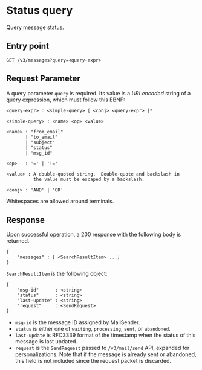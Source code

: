 # Status query

Query message status.

## Entry point

`GET /v3/messages?query=<query-expr>`

## Request Parameter

A query parameter `query` is required.  Its value is a *URLencoded*
string of a query expression, which must follow this EBNF:

```
<query-expr> : <simple-query> [ <conj> <query-expr> ]*

<simple-query> : <name> <op> <value>

<name> : "from_email"
       | "to_email"
       | "subject"
       | "status"
       | "msg_id"

<op>   : '=' | '!='

<value> : A double-quoted string.  Double-quote and backslash in
          the value must be escaped by a backslash.

<conj> : 'AND' | 'OR'

```

Whitespaces are allowed around terminals.

## Response

Upon successful operation, a 200 response with the following body
is returned.


```
{
    "messages" : [ <SearchResultItem> ...]
}
```

`SearchResultItem` is the following object:

```
{
    "msg-id"      : <string>
    "status"      : <string>
    "last-update" : <string>
    "request"     : <SendRequest>
}
```

- `msg-id` is the message ID assigned by MailSender.
- `status` is either one of `waiting`, `processing`, `sent`, or `abandoned`.
- `last-update` is RFC3339 format of the timestamp when the status
of this message is last updated.
- `request` is the `SendRequest` passed to `/v3/mail/send` API,
expanded for personalizations.  Note that if the message is already sent
or abandoned, this field is not included since the request packet is discarded.

